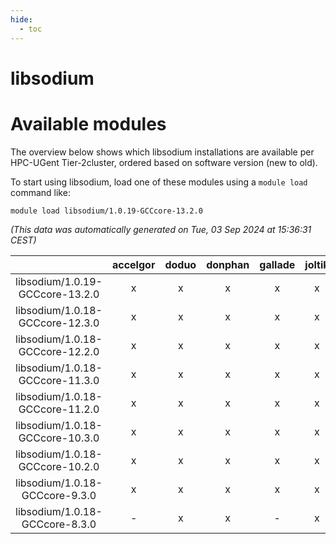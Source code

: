 ```yaml
---
hide:
  - toc
---
```


libsodium
=========

# Available modules


The overview below shows which libsodium installations are available per HPC-UGent Tier-2cluster, ordered based on software version (new to old).

To start using libsodium, load one of these modules using a `module load` command like:

```shell
module load libsodium/1.0.19-GCCcore-13.2.0
```

*(This data was automatically generated on Tue, 03 Sep 2024 at 15:36:31 CEST)*  

| |accelgor|doduo|donphan|gallade|joltik|shinx|skitty|
| :---: | :---: | :---: | :---: | :---: | :---: | :---: | :---: |
|libsodium/1.0.19-GCCcore-13.2.0|x|x|x|x|x|x|x|
|libsodium/1.0.18-GCCcore-12.3.0|x|x|x|x|x|x|x|
|libsodium/1.0.18-GCCcore-12.2.0|x|x|x|x|x|-|x|
|libsodium/1.0.18-GCCcore-11.3.0|x|x|x|x|x|x|x|
|libsodium/1.0.18-GCCcore-11.2.0|x|x|x|x|x|-|x|
|libsodium/1.0.18-GCCcore-10.3.0|x|x|x|x|x|-|x|
|libsodium/1.0.18-GCCcore-10.2.0|x|x|x|x|x|-|x|
|libsodium/1.0.18-GCCcore-9.3.0|x|x|x|x|x|-|x|
|libsodium/1.0.18-GCCcore-8.3.0|-|x|x|-|x|-|x|

